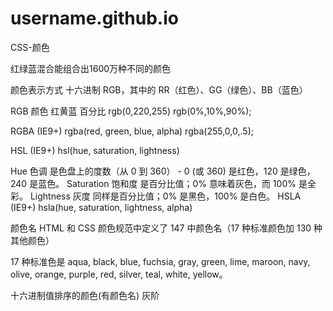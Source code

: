 # username.github.io
CSS-颜色

红绿蓝混合能组合出1600万种不同的颜色

颜色表示方式
十六进制
RGB，其中的 RR（红色）、GG（绿色）、BB（蓝色）

RGB 颜色
红黄蓝 百分比 rgb(0,220,255) rgb(0%,10%,90%);

RGBA (IE9+)
rgba(red, green, blue, alpha) rgba(255,0,0,.5);

HSL (IE9+)
hsl(hue, saturation, lightness)

Hue 色调 是色盘上的度数（从 0 到 360） - 0 (或 360) 是红色，120 是绿色，240 是蓝色。
Saturation 饱和度 是百分比值；0% 意味着灰色，而 100% 是全彩。
Lightness 灰度 同样是百分比值；0% 是黑色，100% 是白色。
HSLA (IE9+)
hsla(hue, saturation, lightness, alpha)

颜色名
HTML 和 CSS 颜色规范中定义了 147 中颜色名（17 种标准颜色加 130 种其他颜色）

17 种标准色是 aqua, black, blue, fuchsia, gray, green, lime, maroon, navy, olive, orange, purple, red, silver, teal, white, yellow。

十六进制值排序的颜色(有颜色名)
灰阶
